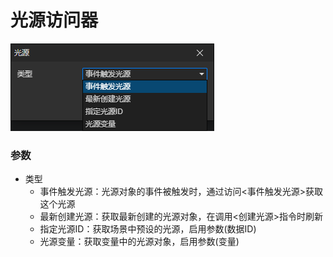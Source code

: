 # 光源访问器

![](img/light-getter.png)

### 参数

- 类型
  - 事件触发光源：光源对象的事件被触发时，通过访问<事件触发光源>获取这个光源
  - 最新创建光源：获取最新创建的光源对象，在调用<创建光源>指令时刷新
  - 指定光源ID：获取场景中预设的光源，启用参数(数据ID)
  - 光源变量：获取变量中的光源对象，启用参数(变量)

